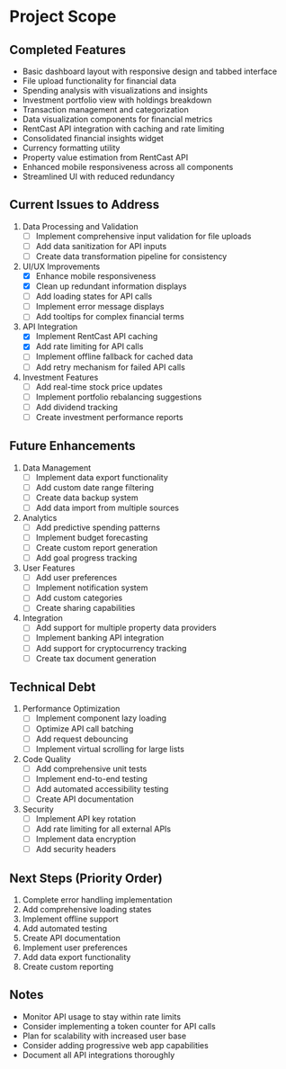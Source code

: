# Project Scope

## Completed Features
- Basic dashboard layout with responsive design and tabbed interface
- File upload functionality for financial data
- Spending analysis with visualizations and insights
- Investment portfolio view with holdings breakdown
- Transaction management and categorization
- Data visualization components for financial metrics
- RentCast API integration with caching and rate limiting
- Consolidated financial insights widget
- Currency formatting utility
- Property value estimation from RentCast API
- Enhanced mobile responsiveness across all components
- Streamlined UI with reduced redundancy

## Current Issues to Address
1. Data Processing and Validation
   - [ ] Implement comprehensive input validation for file uploads
   - [ ] Add data sanitization for API inputs
   - [ ] Create data transformation pipeline for consistency

2. UI/UX Improvements
   - [x] Enhance mobile responsiveness
   - [x] Clean up redundant information displays
   - [ ] Add loading states for API calls
   - [ ] Implement error message displays
   - [ ] Add tooltips for complex financial terms

3. API Integration
   - [x] Implement RentCast API caching
   - [x] Add rate limiting for API calls
   - [ ] Implement offline fallback for cached data
   - [ ] Add retry mechanism for failed API calls

4. Investment Features
   - [ ] Add real-time stock price updates
   - [ ] Implement portfolio rebalancing suggestions
   - [ ] Add dividend tracking
   - [ ] Create investment performance reports

## Future Enhancements
1. Data Management
   - [ ] Implement data export functionality
   - [ ] Add custom date range filtering
   - [ ] Create data backup system
   - [ ] Add data import from multiple sources

2. Analytics
   - [ ] Add predictive spending patterns
   - [ ] Implement budget forecasting
   - [ ] Create custom report generation
   - [ ] Add goal progress tracking

3. User Features
   - [ ] Add user preferences
   - [ ] Implement notification system
   - [ ] Add custom categories
   - [ ] Create sharing capabilities

4. Integration
   - [ ] Add support for multiple property data providers
   - [ ] Implement banking API integration
   - [ ] Add support for cryptocurrency tracking
   - [ ] Create tax document generation

## Technical Debt
1. Performance Optimization
   - [ ] Implement component lazy loading
   - [ ] Optimize API call batching
   - [ ] Add request debouncing
   - [ ] Implement virtual scrolling for large lists

2. Code Quality
   - [ ] Add comprehensive unit tests
   - [ ] Implement end-to-end testing
   - [ ] Add automated accessibility testing
   - [ ] Create API documentation

3. Security
   - [ ] Implement API key rotation
   - [ ] Add rate limiting for all external APIs
   - [ ] Implement data encryption
   - [ ] Add security headers

## Next Steps (Priority Order)
1. Complete error handling implementation
2. Add comprehensive loading states
3. Implement offline support
4. Add automated testing
5. Create API documentation
6. Implement user preferences
7. Add data export functionality
8. Create custom reporting

## Notes
- Monitor API usage to stay within rate limits
- Consider implementing a token counter for API calls
- Plan for scalability with increased user base
- Consider adding progressive web app capabilities
- Document all API integrations thoroughly 